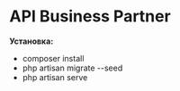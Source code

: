 <p align="center"><h1>API Business Partner</h1></p>

<p><b>Установка:</b></p>
<ul>
<li>composer install</li>
<li>php artisan migrate --seed</li>
<li>php artisan serve</li>
</ul>

